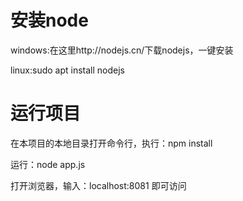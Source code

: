 # 安装node
windows:在这里http://nodejs.cn/下载nodejs，一键安装

linux:sudo apt install nodejs

# 运行项目
在本项目的本地目录打开命令行，执行：npm install

运行：node app.js

打开浏览器，输入：localhost:8081 即可访问
